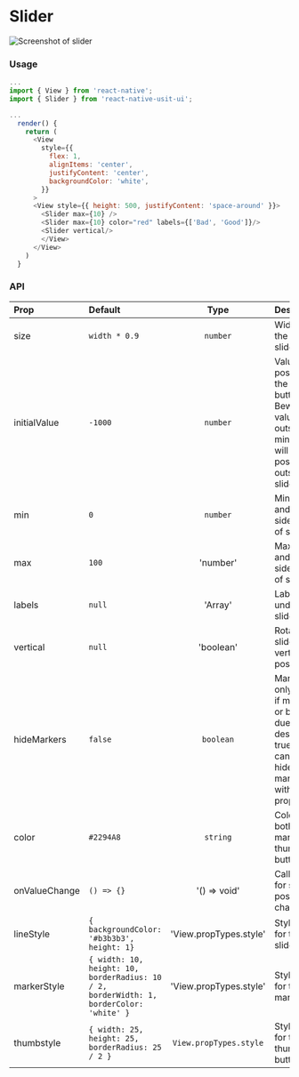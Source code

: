# Slider

![Screenshot of slider](./screenshots/slider.png)

### Usage

```js
...
import { View } from 'react-native';
import { Slider } from 'react-native-usit-ui';

...
  render() {
    return (
      <View
        style={{
          flex: 1,
          alignItems: 'center',
          justifyContent: 'center',
          backgroundColor: 'white',
        }}
      >
      <View style={{ height: 500, justifyContent: 'space-around' }}>
        <Slider max={10} />
        <Slider max={10} color="red" labels={['Bad', 'Good']}/>
        <Slider vertical/>
        </View>
      </View>
    )
  }
```

### API

| Prop          | Default                                                                                 |          Type          | Description                                                                                                         |
| :------------ | :-------------------------------------------------------------------------------------- | :--------------------: | :------------------------------------------------------------------------------------------------------------------ |
| size          | `width * 0.9`                                                                           |        `number`        | Width of the whole slider                                                                                           |
| initialValue  | `-1000`                                                                                 |        `number`        | Value of the position of the thumb button. Beware that value outside of min or max will set position outside slider |
| min           | `0`                                                                                     |        `number`        | Minimum and left side value of slider                                                                               |
| max           | `100`                                                                                   |        'number'        | Maximum and right side value of slider                                                                              |
| labels        | `null`                                                                                  |    'Array<string>'     | Labels under the slider                                                                                             |
| vertical      | `null`                                                                                  |       'boolean'        | Rotate slider to vertical position                                                                                  |
| hideMarkers   | `false`                                                                                 |       `boolean`        | Markers are only visible if max is 10 or below due to design. If true, you can still hide markers with this prop    |
| color         | `#2294A8`                                                                               |        `string`        | Color of both marker and thumb button                                                                               |
| onValueChange | `() => {}`                                                                              |      '() => void'      | Callback for slider position change                                                                                 |
| lineStyle     | `{ backgroundColor: '#b3b3b3', height: 1}`                                              | 'View.propTypes.style' | Style object for the slider line                                                                                    |
| markerStyle   | `{ width: 10, height: 10, borderRadius: 10 / 2, borderWidth: 1, borderColor: 'white' }` | 'View.propTypes.style' | Style object for the markers                                                                                        |
| thumbstyle    | `{ width: 25, height: 25, borderRadius: 25 / 2 }`                                       | `View.propTypes.style` | Style object for the thumb button                                                                                   |
